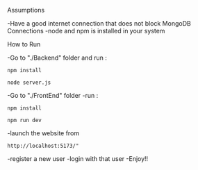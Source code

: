 Assumptions

  -Have a good internet connection that does not block MongoDB Connections
  -node and npm is installed in your system

  
How to Run

  -Go to "./Backend" folder and run :
  ```
  npm install
  ```
  ```
  node server.js
  ```
  
  -Go to "./FrontEnd" folder
  -run : 
  ```
  npm install
  ```
  ```
  npm run dev
  ```

  -launch the website from 
  ```
  http://localhost:5173/"
  ```
  -register a new user
  -login with that user
  -Enjoy!!
